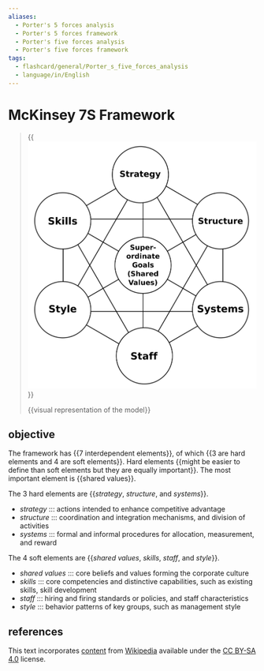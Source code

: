 ```yaml
---
aliases:
  - Porter's 5 forces analysis
  - Porter's 5 forces framework
  - Porter's five forces analysis
  - Porter's five forces framework
tags:
  - flashcard/general/Porter_s_five_forces_analysis
  - language/in/English
---
```


# McKinsey 7S Framework

> {{![visual representation of the model](../archives/Wikimedia%20Commons/McKinsey%207S%20framework.svg)}}
>
> {{visual representation of the model}} <!--SR:!2024-06-08,3,250!2024-06-09,4,270-->

## objective

The framework has {{7 interdependent elements}}, of which {{3 are hard elements and 4 are soft elements}}. Hard elements {{might be easier to define than soft elements but they are equally important}}. The most important element is {{shared values}}. <!--SR:!2024-06-09,4,270!2024-06-09,4,270!2024-06-09,4,270!2024-06-09,4,270-->

The 3 hard elements are {{_strategy_, _structure_, and _systems_}}. <!--SR:!2024-06-09,4,270-->

- _strategy_ ::: actions intended to enhance competitive advantage <!--SR:!2024-06-09,4,270!2024-06-09,4,270-->
- _structure_ ::: coordination and integration mechanisms, and division of activities <!--SR:!2024-06-08,3,250!2024-06-09,4,270-->
- _systems_ ::: formal and informal procedures for allocation, measurement, and reward <!--SR:!2024-06-09,4,270!2024-06-09,4,270-->

The 4 soft elements are {{_shared values_, _skills_, _staff_, and _style_}}. <!--SR:!2024-06-09,4,270-->

- _shared values_ ::: core beliefs and values forming the corporate culture <!--SR:!2024-06-09,4,270!2024-06-09,4,270-->
- _skills_ ::: core competencies and distinctive capabilities, such as existing skills, skill development <!--SR:!2024-06-09,4,270!2024-06-09,4,270-->
- _staff_ ::: hiring and firing standards or policies, and staff characteristics <!--SR:!2024-06-09,4,270!2024-06-09,4,270-->
- _style_ ::: behavior patterns of key groups, such as management style <!--SR:!2024-06-09,4,270!2024-06-09,4,270-->

## references

This text incorporates [content](https://en.wikipedia.org/wiki/McKinsey_7S_Framework) from [Wikipedia](Wikipedia.md) available under the [CC BY-SA 4.0](https://creativecommons.org/licenses/by-sa/4.0/) license.
